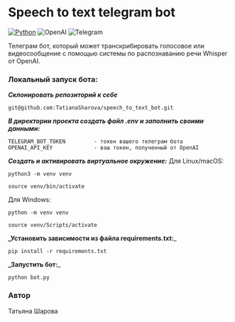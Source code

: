 # **Speech to text telegram bot**

[![Python](https://img.shields.io/badge/-Python-464646?style=flat-square&logo=Python)](https://www.python.org/)
![OpenAI](https://a11ybadges.com/badge?logo=openai)
![Telegram](https://img.shields.io/badge/Telegram-2CA5E0?style=for-the-badge&logo=telegram&logoColor=white)

Телеграм бот, который может транскрибировать голосовое или видеосообщение c помощью системы по распознаванию речи Whisper от OpenAI.

### Локальный запуск бота:

**_Склонировать репозиторий к себе_**
```
git@github.com:TatianaSharova/speech_to_text_bot.git
```
**_В директории проекта создать файл .env и заполнить своими данными:_**
```
TELEGRAM_BOT_TOKEN         - токен вашего телеграм бота
OPENAI_API_KEY             - ваш токен, полученный от OpenAI
```
**_Создать и активировать виртуальное окружение:_**
Для Linux/macOS:
```
python3 -m venv venv
```
```
source venv/bin/activate
```
Для Windows:
```
python -m venv venv
```
```
source venv/Scripts/activate
```
**_Установить зависимости из файла requirements.txt:**_
```
pip install -r requirements.txt
```
**_Запустить бот:**_
```
python bot.py
```

### Автор
Татьяна Шарова